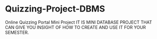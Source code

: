 # Quizzing-Project-DBMS
Online Quizzing Portal Mini Project
IT IS MINI DATABASE PROJECT THAT CAN GIVE YOU INSIGHT OF HOW TO CREATE AND USE IT FOR YOUR SEMESTER.
